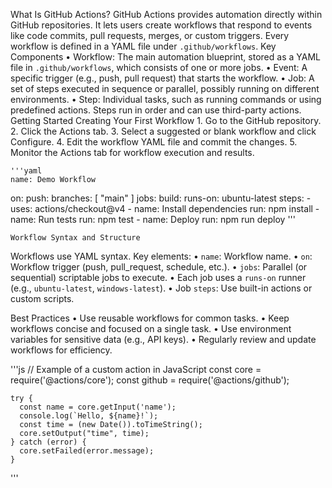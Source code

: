 What Is GitHub Actions?
GitHub Actions provides automation directly within GitHub repositories. It lets users create workflows that respond to events like code commits, pull requests, merges, or custom triggers. Every workflow is defined in a YAML file under `.github/workflows`.
Key Components
	•	Workflow: The main automation blueprint, stored as a YAML file in `.github/workflows`, which consists of one or more jobs.
	•	Event: A specific trigger (e.g., push, pull request) that starts the workflow.
	•	Job: A set of steps executed in sequence or parallel, possibly running on different environments.
	•	Step: Individual tasks, such as running commands or using predefined actions. Steps run in order and can use third-party actions.
Getting Started
Creating Your First Workflow
	1.	Go to the GitHub repository.
	2.	Click the Actions tab.
	3.	Select a suggested or blank workflow and click Configure.
	4.	Edit the workflow YAML file and commit the changes.
	5.	Monitor the Actions tab for workflow execution and results.

    '''yaml
    name: Demo Workflow
on:
  push:
    branches: [ "main" ]
jobs:
  build:
    runs-on: ubuntu-latest
    steps:
      - uses: actions/checkout@v4
      - name: Install dependencies
        run: npm install
      - name: Run tests
        run: npm test
        - name: Deploy
        run: npm run deploy
    '''

    Workflow Syntax and Structure
Workflows use YAML syntax. Key elements:
	•	`name`: Workflow name.
	•	`on`: Workflow trigger (push, pull_request, schedule, etc.).
	•	`jobs`: Parallel (or sequential) scriptable jobs to execute.
	•	Each job uses a `runs-on` runner (e.g., `ubuntu-latest`, `windows-latest`).
	•	Job `steps`: Use built-in actions or custom scripts.

Best Practices
    •	Use reusable workflows for common tasks.
    •	Keep workflows concise and focused on a single task.
    •	Use environment variables for sensitive data (e.g., API keys).
    •	Regularly review and update workflows for efficiency.

'''js
    // Example of a custom action in JavaScript
    const core = require('@actions/core');
    const github = require('@actions/github');

    try {
      const name = core.getInput('name');
      console.log(`Hello, ${name}!`);
      const time = (new Date()).toTimeString();
      core.setOutput("time", time);
    } catch (error) {
      core.setFailed(error.message);
    }

'''
